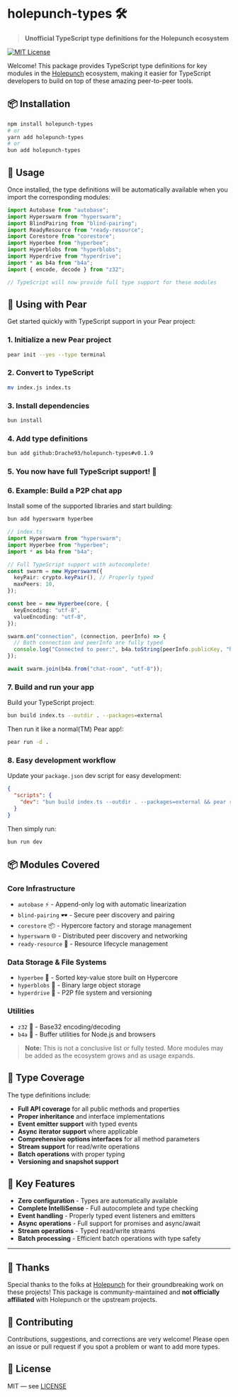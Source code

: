 # holepunch-types 🛠️

> **Unofficial TypeScript type definitions for the Holepunch ecosystem**

[![MIT License](https://img.shields.io/badge/license-MIT-green.svg)](./LICENSE)

Welcome! This package provides TypeScript type definitions for key modules in the [Holepunch](https://holepunch.to) ecosystem, making it easier for TypeScript developers to build on top of these amazing peer-to-peer tools.

## 📦 Installation

```bash
npm install holepunch-types
# or
yarn add holepunch-types
# or
bun add holepunch-types
```

## 🚀 Usage

Once installed, the type definitions will be automatically available when you import the corresponding modules:

```typescript
import Autobase from "autobase";
import Hyperswarm from "hyperswarm";
import BlindPairing from "blind-pairing";
import ReadyResource from "ready-resource";
import Corestore from "corestore";
import Hyperbee from "hyperbee";
import Hyperblobs from "hyperblobs";
import Hyperdrive from "hyperdrive";
import * as b4a from "b4a";
import { encode, decode } from "z32";

// TypeScript will now provide full type support for these modules
```

## 🍐 Using with Pear

Get started quickly with TypeScript support in your Pear project:

### 1. Initialize a new Pear project

```bash
pear init --yes --type terminal
```

### 2. Convert to TypeScript

```bash
mv index.js index.ts
```

### 3. Install dependencies

```bash
bun install
```

### 4. Add type definitions

```bash
bun add github:Drache93/holepunch-types#v0.1.9
```

### 5. You now have full TypeScript support! 🎉

### 6. Example: Build a P2P chat app

Install some of the supported libraries and start building:

```bash
bun add hyperswarm hyperbee
```

```typescript
// index.ts
import Hyperswarm from "hyperswarm";
import Hyperbee from "hyperbee";
import * as b4a from "b4a";

// Full TypeScript support with autocomplete!
const swarm = new Hyperswarm({
  keyPair: crypto.keyPair(), // Properly typed
  maxPeers: 10,
});

const bee = new Hyperbee(core, {
  keyEncoding: "utf-8",
  valueEncoding: "utf-8",
});

swarm.on("connection", (connection, peerInfo) => {
  // Both connection and peerInfo are fully typed
  console.log("Connected to peer:", b4a.toString(peerInfo.publicKey, "hex"));
});

await swarm.join(b4a.from("chat-room", "utf-8"));
```

### 7. Build and run your app

Build your TypeScript project:

```bash
bun build index.ts --outdir . --packages=external
```

Then run it like a normal(TM) Pear app!:

```bash
pear run -d .
```

### 8. Easy development workflow

Update your `package.json` dev script for easy development:

```json
{
  "scripts": {
    "dev": "bun build index.ts --outdir . --packages=external && pear run -d ."
  }
}
```

Then simply run:

```bash
bun run dev
```

## 📦 Modules Covered

### Core Infrastructure

- `autobase` ⚡ - Append-only log with automatic linearization
- `blind-pairing` 🕶️ - Secure peer discovery and pairing
- `corestore` 📦 - Hypercore factory and storage management
- `hyperswarm` 🌐 - Distributed peer discovery and networking
- `ready-resource` 🔧 - Resource lifecycle management

### Data Storage & File Systems

- `hyperbee` 🐝 - Sorted key-value store built on Hypercore
- `hyperblobs` 💾 - Binary large object storage
- `hyperdrive` 🚗 - P2P file system and versioning

### Utilities

- `z32` 🔢 - Base32 encoding/decoding
- `b4a` 🧩 - Buffer utilities for Node.js and browsers

> **Note:** This is not a conclusive list or fully tested. More modules may be added as the ecosystem grows and as usage expands.

## 🔧 Type Coverage

The type definitions include:

- **Full API coverage** for all public methods and properties
- **Proper inheritance** and interface implementations
- **Event emitter support** with typed events
- **Async iterator support** where applicable
- **Comprehensive options interfaces** for all method parameters
- **Stream support** for read/write operations
- **Batch operations** with proper typing
- **Versioning and snapshot support**

## 🎯 Key Features

- **Zero configuration** - Types are automatically available
- **Complete IntelliSense** - Full autocomplete and type checking
- **Event handling** - Properly typed event listeners and emitters
- **Async operations** - Full support for promises and async/await
- **Stream operations** - Typed read/write streams
- **Batch processing** - Efficient batch operations with type safety

---

## 🙏 Thanks

Special thanks to the folks at [Holepunch](https://holepunch.to) for their groundbreaking work on these projects! This package is community-maintained and **not officially affiliated** with Holepunch or the upstream projects.

## 🤝 Contributing

Contributions, suggestions, and corrections are very welcome! Please open an issue or pull request if you spot a problem or want to add more types.

## 📜 License

MIT — see [LICENSE](./LICENSE)
